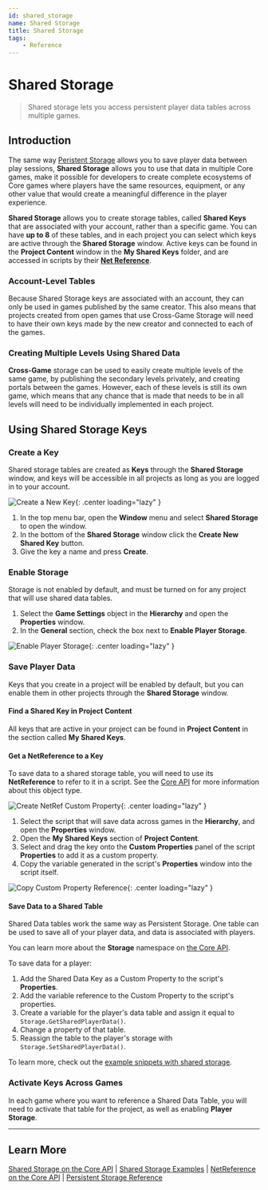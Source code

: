 ```yaml
---
id: shared_storage
name: Shared Storage
title: Shared Storage
tags:
    - Reference
---
```


# Shared Storage

> Shared storage lets you access persistent player data tables across multiple games.

## Introduction

The same way [Peristent Storage](persistent_storage.md) allows you to save player data between play sessions, **Shared Storage** allows you to use that data in multiple Core games, make it possible for developers to create complete ecosystems of Core games where players have the same resources, equipment, or any other value that would create a meaningful difference in the player experience.

**Shared Storage** allows you to create storage tables, called **Shared Keys** that are associated with your account, rather than a specific game. You can have **up to 8** of these tables, and in each project you can select which keys are active through the **Shared Storage** window. Active keys can be found in the **Project Content** window in the **My Shared Keys** folder, and are accessed in scripts by their [**Net Reference**](../api/index.md#netreference).

### Account-Level Tables

Because Shared Storage keys are associated with an account, they can only be used in games published by the same creator. This also means that projects created from open games that use Cross-Game Storage will need to have their own keys made by the new creator and connected to each of the games.

### Creating Multiple Levels Using Shared Data

**Cross-Game** storage can be used to easily create multiple levels of the same game, by publishing the secondary levels privately, and creating portals between the games. However, each of these levels is still its own game, which means that any chance that is made that needs to be in all levels will need to be individually implemented in each project.

## Using Shared Storage Keys

### Create a Key

Shared storage tables are created as **Keys** through the **Shared Storage** window, and keys will be accessible in all projects as long as you are logged in to your account.

![Create a New Key](../img/Storage/OpenSharedStorage.png){: .center loading="lazy" }

1. In the top menu bar, open the **Window** menu and select **Shared Storage** to open the window.
2. In the bottom of the **Shared Storage** window click the **Create New Shared Key** button.
3. Give the key a name and press **Create**.

### Enable Storage

Storage is not enabled by default, and must be turned on for any project that will use shared data tables.

1. Select the **Game Settings** object in the **Hierarchy** and open the **Properties** window.
2. In the **General** section, check the box next to **Enable Player Storage**.

![Enable Player Storage](../img/Storage/EnablePlayerStorage.png){: .center loading="lazy" }

### Save Player Data

Keys that you create in a project will be enabled by default, but you can enable them in other projects through the **Shared Storage** window.

#### Find a Shared Key in Project Content

All keys that are active in your project can be found in **Project Content** in the section called **My Shared Keys**.

#### Get a NetReference to a Key

To save data to a shared storage table, you will need to use its **NetReference** to refer to it in a script. See the [Core API](../api/index.md#netreference) for more information about this object type.

![Create NetRef Custom Property](../img/Storage/AddNetReferenceCustomProperty.png){: .center loading="lazy" }

1. Select the script that will save data across games in the **Hierarchy**, and open the **Properties** window.
2. Open the **My Shared Keys** section of **Project Content**.
3. Select and drag the key onto the **Custom Properties** panel of the script **Properties** to add it as a custom property.
4. Copy the variable generated in the script's **Properties** window into the script itself.

![Copy Custom Property Reference](../img/Storage/SelectCustomPropertyReference.png){: .center loading="lazy" }

#### Save Data to a Shared Table

Shared Data tables work the same way as Persistent Storage. One table can be used to save all of your player data, and data is associated with players.

You can learn more about the **Storage** namespace on [the Core API](../api/index.md#storage).

To save data for a player:

1. Add the Shared Data Key as a Custom Property to the script's **Properties**.
2. Add the variable reference to the Custom Property to the script's properties.
3. Create a variable for the player's data table and assign it equal to `Storage.GetSharedPlayerData()`.
4. Change a property of that table.
5. Reassign the table to the player's storage with `Storage.SetSharedPlayerData()`.

To learn more, check out the [example snippets with shared storage](../api/index.md).

### Activate Keys Across Games

In each game where you want to reference a Shared Data Table, you will need to activate that table for the project, as well as enabling **Player Storage**.

---

## Learn More

[Shared Storage on the Core API](../api/index.md#storage) | [Shared Storage Examples](https://docs.coregames.com/api/examples#sharedstorage) | [NetReference on the Core API](https://docs.coregames.com/core_api#netreference) | [Persistent Storage Reference](persistent_storage.md)
